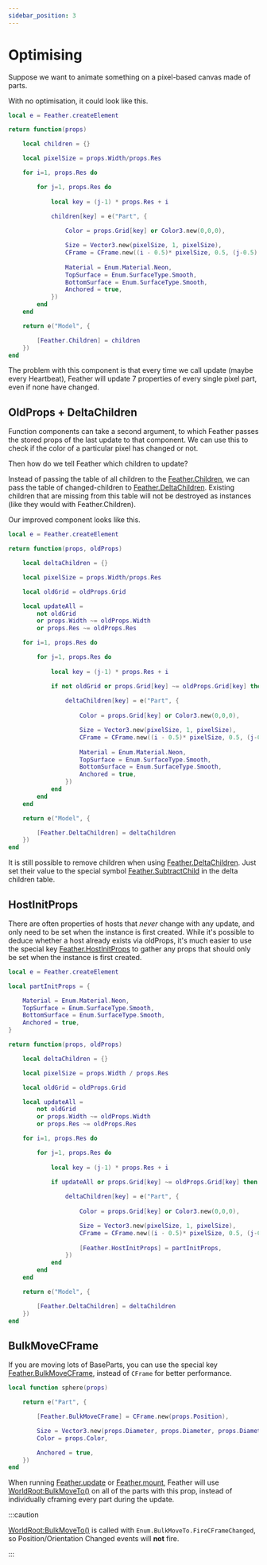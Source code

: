 ```yaml
---
sidebar_position: 3
---
```


# Optimising

Suppose we want to animate something on a pixel-based canvas made of parts.

With no optimisation, it could look like this.

```lua
local e = Feather.createElement

return function(props)

	local children = {}

	local pixelSize = props.Width/props.Res

	for i=1, props.Res do

		for j=1, props.Res do
			
			local key = (j-1) * props.Res + i

			children[key] = e("Part", {
		
				Color = props.Grid[key] or Color3.new(0,0,0),

				Size = Vector3.new(pixelSize, 1, pixelSize),
				CFrame = CFrame.new((i - 0.5)* pixelSize, 0.5, (j-0.5) * pixelSize),
		
				Material = Enum.Material.Neon,
				TopSurface = Enum.SurfaceType.Smooth,
				BottomSurface = Enum.SurfaceType.Smooth,
				Anchored = true,
			})
		end
	end

	return e("Model", {

		[Feather.Children] = children
	})
end
```

The problem with this component is that every time we call update (maybe every Heartbeat), Feather will update 7 properties of every single pixel part, even if none have changed.

## OldProps + DeltaChildren

Function components can take a second argument, to which Feather passes the stored props of the last update
to that component. We can use this to check if the color of a particular pixel has changed or not.

Then how do we tell Feather which children to update?

Instead of passing the table of all children to the [Feather.Children](/api/Feather#Children), we can pass the table of changed-children to [Feather.DeltaChildren](/api/Feather#DeltaChildren). Existing children that are missing from this table will not be destroyed as instances (like they would with Feather.Children).

Our improved component looks like this.

```lua
local e = Feather.createElement

return function(props, oldProps)

	local deltaChildren = {}

	local pixelSize = props.Width/props.Res

	local oldGrid = oldProps.Grid

	local updateAll =
		not oldGrid
		or props.Width ~= oldProps.Width
		or props.Res ~= oldProps.Res

	for i=1, props.Res do

		for j=1, props.Res do
			
			local key = (j-1) * props.Res + i

			if not oldGrid or props.Grid[key] ~= oldProps.Grid[key] then
				
				deltaChildren[key] = e("Part", {
			
					Color = props.Grid[key] or Color3.new(0,0,0),

					Size = Vector3.new(pixelSize, 1, pixelSize),
					CFrame = CFrame.new((i - 0.5)* pixelSize, 0.5, (j-0.5) * pixelSize),
			
					Material = Enum.Material.Neon,
					TopSurface = Enum.SurfaceType.Smooth,
					BottomSurface = Enum.SurfaceType.Smooth,
					Anchored = true,
				})
			end
		end
	end

	return e("Model", {

		[Feather.DeltaChildren] = deltaChildren
	})
end
```

It is still possible to remove children when using [Feather.DeltaChildren](/api/Feather#DeltaChildren). Just set their value to the special symbol [Feather.SubtractChild](/api/Feather#SubtractChild) in the delta children table.

## HostInitProps

There are often properties of hosts that *never* change with any update, and
only need to be set when the instance is first created. While it's possible
to deduce whether a host already exists via oldProps, it's much easier to use
the special key [Feather.HostInitProps](/api/Feather#HostInitProps) to gather any props that should only be set when the instance is first created.

```lua
local e = Feather.createElement

local partInitProps = {

	Material = Enum.Material.Neon,
	TopSurface = Enum.SurfaceType.Smooth,
	BottomSurface = Enum.SurfaceType.Smooth,
	Anchored = true,
}

return function(props, oldProps)

	local deltaChildren = {}

	local pixelSize = props.Width / props.Res

	local oldGrid = oldProps.Grid

	local updateAll =
		not oldGrid
		or props.Width ~= oldProps.Width
		or props.Res ~= oldProps.Res

	for i=1, props.Res do

		for j=1, props.Res do
			
			local key = (j-1) * props.Res + i

			if updateAll or props.Grid[key] ~= oldProps.Grid[key] then
				
				deltaChildren[key] = e("Part", {
			
					Color = props.Grid[key] or Color3.new(0,0,0),

					Size = Vector3.new(pixelSize, 1, pixelSize),
					CFrame = CFrame.new((i - 0.5)* pixelSize, 0.5, (j-0.5) * pixelSize),
			
					[Feather.HostInitProps] = partInitProps,
				})
			end
		end
	end

	return e("Model", {

		[Feather.DeltaChildren] = deltaChildren
	})
end
```

## BulkMoveCFrame

If you are moving lots of BaseParts, you can use the special key [Feather.BulkMoveCFrame](/api/Feather#BulkMoveCFrame), instead of `CFrame` for better performance.

```lua
local function sphere(props)

	return e("Part", {

		[Feather.BulkMoveCFrame] = CFrame.new(props.Position),

		Size = Vector3.new(props.Diameter, props.Diameter, props.Diameter),
		Color = props.Color,

		Anchored = true,
	})
end
```

When running [Feather.update](/api/Feather#update) or [Feather.mount](/api/Feather#mount), Feather will use [WorldRoot:BulkMoveTo()](https://create.roblox.com/docs/reference/engine/classes/WorldRoot#BulkMoveTo) on all of the parts with this prop, instead of individually cframing every part during the update.

:::caution

[WorldRoot:BulkMoveTo()](https://create.roblox.com/docs/reference/engine/classes/WorldRoot#BulkMoveTo) is called with `Enum.BulkMoveTo.FireCFrameChanged`, so Position/Orientation Changed events will **not** fire.

:::